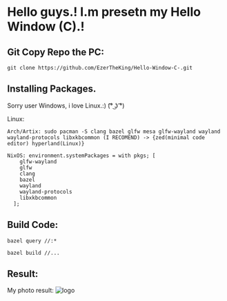 # Hello guys.! l.m presetn my Hello Window (C).!

## Git Copy Repo the PC:
```
git clone https://github.com/EzerTheKing/Hello-Window-C-.git
```
## Installing Packages.
Sorry user Windows, i love Linux.:) (͡° ͜ʖ ͡°)

Linux:
```
Arch/Artix: sudo pacman -S clang bazel glfw mesa glfw-wayland wayland wayland-protocols libxkbcommon (I RECOMEND) -> {zed(minimal code editor) hyperland(Linux)}

NixOS: environment.systemPackages = with pkgs; [
    glfw-wayland
    glfw
    clang
    bazel
    wayland
    wayland-protocols
    libxkbcommon
  ];
```

## Build Code:
```
bazel query //:*

bazel build //...
```
## Result:

My photo result:
![logo]()
